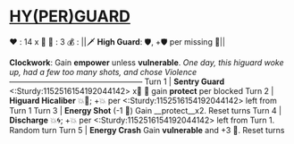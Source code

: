 # [__**HY(PER)GUARD**__](<https://www.youtube.com/watch?v=eOLl_QbxLrg>)
❤️ : 14 x 👥
🔷 : 3
💰 : ||🗡️ **High Guard**: 🛡️, +🛡️ per missing 🔷||

**Clockwork**: Gain __empower__ unless __vulnerable__.
*One day, this higuard woke up, had a few too many shots, and chose Violence*
—————————————————
Turn 1  | **Sentry Guard** <:Sturdy:1152516154192044142> x👥 🔀 gain __protect__ per blocked
Turn 2 | **Higuard Hicaliber** 💥🎯; +💥 per <:Sturdy:1152516154192044142> left from Turn 1
Turn 3 | **Energy Shot** (-1 🔷) Gain __protect__x2. Reset turns
Turn 4 | **Discharge** 💥🌀; +💥 per <:Sturdy:1152516154192044142> left from Turn 1. Random turn
Turn 5 | **Energy Crash** Gain __vulnerable__ and +3 🔷. Reset turns